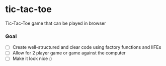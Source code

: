 # tic-tac-toe

Tic-Tac-Toe game that can be played in browser

### Goal

- [ ] Create well-structured and clear code using factory functions and IIFEs
- [ ] Allow for 2 player game or game against the computer
- [ ] Make it look nice :)
